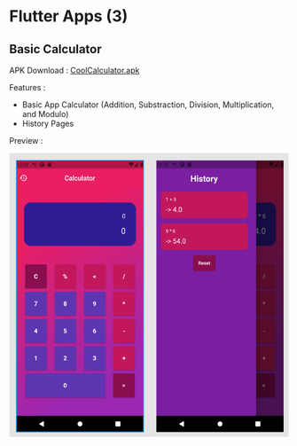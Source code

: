 # Flutter Apps (3)
## Basic Calculator

APK Download : [CoolCalculator.apk](build/app/outputs/flutter-apk/CoolCalculator.apk)

Features :
- Basic App Calculator (Addition, Substraction, Division, Multiplication, and Modulo)
- History Pages

Preview :

![Image](img/project.png)
